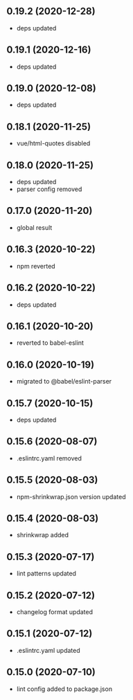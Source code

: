 ## 0.19.2 (2020-12-28)

-   deps updated

## 0.19.1 (2020-12-16)

-   deps updated

## 0.19.0 (2020-12-08)

-   deps updated

## 0.18.1 (2020-11-25)

-   vue/html-quotes disabled

## 0.18.0 (2020-11-25)

-   deps updated
-   parser config removed

## 0.17.0 (2020-11-20)

-   global result

## 0.16.3 (2020-10-22)

-   npm reverted

## 0.16.2 (2020-10-22)

-   deps updated

## 0.16.1 (2020-10-20)

-   reverted to babel-eslint

## 0.16.0 (2020-10-19)

-   migrated to @babel/eslint-parser

## 0.15.7 (2020-10-15)

-   deps updated

## 0.15.6 (2020-08-07)

-   .eslintrc.yaml removed

## 0.15.5 (2020-08-03)

-   npm-shrinkwrap.json version updated

## 0.15.4 (2020-08-03)

-   shrinkwrap added

## 0.15.3 (2020-07-17)

-   lint patterns updated

## 0.15.2 (2020-07-12)

-   changelog format updated

## 0.15.1 (2020-07-12)

-   .eslintrc.yaml updated

## 0.15.0 (2020-07-10)

-   lint config added to package.json
